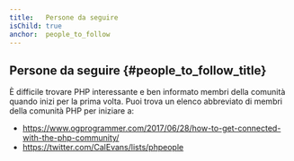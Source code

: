 ```yaml
---
title:   Persone da seguire
isChild: true
anchor:  people_to_follow
---
```


## Persone da seguire {#people_to_follow_title}

È difficile trovare PHP interessante e ben informato
membri della comunità quando inizi per la prima volta. Puoi
trova un elenco abbreviato di membri della comunità PHP per iniziare a:

* <https://www.ogprogrammer.com/2017/06/28/how-to-get-connected-with-the-php-community/>
* <https://twitter.com/CalEvans/lists/phpeople>
